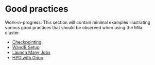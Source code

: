 # Good practices

Work-in-progress: This section will contain minimal examples illustrating various good practices that should be observed when using the Mila cluster.

- [Checkpointing](checkpointing/index.md)
- [WandB Setup](wandb_setup/index.md)
- [Launch Many Jobs](launch_many_jobs/index.md)
- [HPO with Orion](hpo_with_orion/index.md)
<!-- Add more links as you convert additional examples. -->
